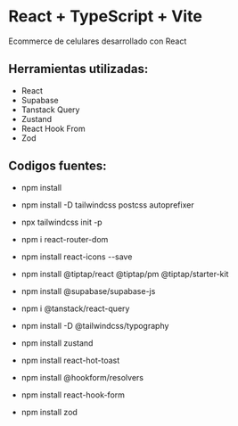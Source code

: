 # React + TypeScript + Vite

Ecommerce de celulares desarrollado con React

## Herramientas utilizadas:

- React
- Supabase
- Tanstack Query
- Zustand
- React Hook From
- Zod

## Codigos fuentes:

- npm install

- npm install -D tailwindcss postcss autoprefixer

- npx tailwindcss init -p

- npm i react-router-dom

- npm install react-icons --save

- npm install @tiptap/react @tiptap/pm @tiptap/starter-kit

- npm install @supabase/supabase-js

- npm i @tanstack/react-query

- npm install -D @tailwindcss/typography

- npm install zustand

- npm install react-hot-toast

- npm install @hookform/resolvers

- npm install react-hook-form

- npm install zod